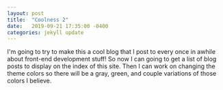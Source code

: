 ```yaml
---
layout: post
title:  "Coolness 2"
date:   2019-09-21 17:35:00 -0400
categories: jekyll update
---
```

I'm going to try to make this a cool blog that I post to every once in awhile about front-end development stuff! So now I can going to get a list of blog posts to display on the index of this site. Then I can work on changing the theme colors so there will be a gray, green, and couple variations of those colors I believe. 